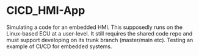 # CICD_HMI-App
Simulating a code for an embedded HMI. This supposedly runs on the Linux-based ECU at a user-level. It still requires the shared code repo and must support developing on its trunk branch (master/main etc). Testing an example of CI/CD for embedded systems.
